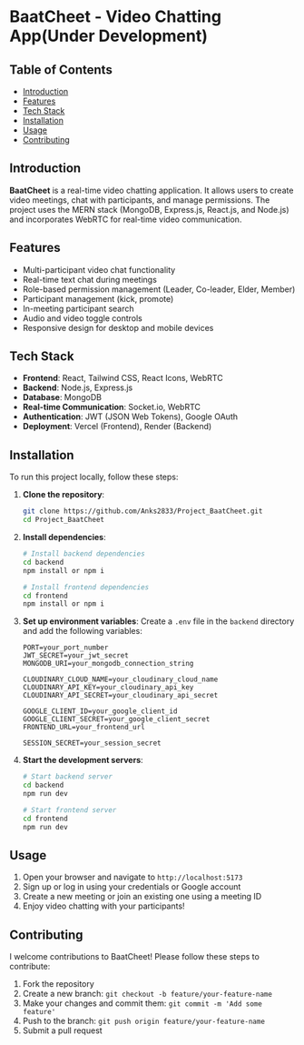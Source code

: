 # BaatCheet - Video Chatting App(Under Development)

## Table of Contents
- [Introduction](#introduction)
- [Features](#features)
- [Tech Stack](#tech-stack)
- [Installation](#installation)
- [Usage](#usage)
- [Contributing](#contributing)


## Introduction
**BaatCheet** is a real-time video chatting application. It allows users to create video meetings, chat with participants, and manage permissions. The project uses the MERN stack (MongoDB, Express.js, React.js, and Node.js) and incorporates WebRTC for real-time video communication.

## Features
- Multi-participant video chat functionality
- Real-time text chat during meetings
- Role-based permission management (Leader, Co-leader, Elder, Member)
- Participant management (kick, promote)
- In-meeting participant search
- Audio and video toggle controls
- Responsive design for desktop and mobile devices

## Tech Stack
- **Frontend**: React, Tailwind CSS, React Icons, WebRTC
- **Backend**: Node.js, Express.js
- **Database**: MongoDB
- **Real-time Communication**: Socket.io, WebRTC
- **Authentication**: JWT (JSON Web Tokens), Google OAuth
- **Deployment**: Vercel (Frontend), Render (Backend)

## Installation
To run this project locally, follow these steps:

1. **Clone the repository**:
   ```bash
   git clone https://github.com/Anks2833/Project_BaatCheet.git
   cd Project_BaatCheet
   ```

2. **Install dependencies**:
   ```bash
   # Install backend dependencies
   cd backend
   npm install or npm i

   # Install frontend dependencies
   cd frontend
   npm install or npm i
   ```

3. **Set up environment variables**:
   Create a `.env` file in the `backend` directory and add the following variables:
   ```
   PORT=your_port_number
   JWT_SECRET=your_jwt_secret
   MONGODB_URI=your_mongodb_connection_string

   CLOUDINARY_CLOUD_NAME=your_cloudinary_cloud_name
   CLOUDINARY_API_KEY=your_cloudinary_api_key
   CLOUDINARY_API_SECRET=your_cloudinary_api_secret

   GOOGLE_CLIENT_ID=your_google_client_id
   GOOGLE_CLIENT_SECRET=your_google_client_secret
   FRONTEND_URL=your_frontend_url

   SESSION_SECRET=your_session_secret
   ```

4. **Start the development servers**:
   ```bash
   # Start backend server
   cd backend
   npm run dev

   # Start frontend server
   cd frontend
   npm run dev
   ```
## Usage
1. Open your browser and navigate to `http://localhost:5173`
2. Sign up or log in using your credentials or Google account
3. Create a new meeting or join an existing one using a meeting ID
4. Enjoy video chatting with your participants!

## Contributing
I welcome contributions to BaatCheet! Please follow these steps to contribute:

1. Fork the repository
2. Create a new branch: `git checkout -b feature/your-feature-name`
3. Make your changes and commit them: `git commit -m 'Add some feature'`
4. Push to the branch: `git push origin feature/your-feature-name`
5. Submit a pull request
